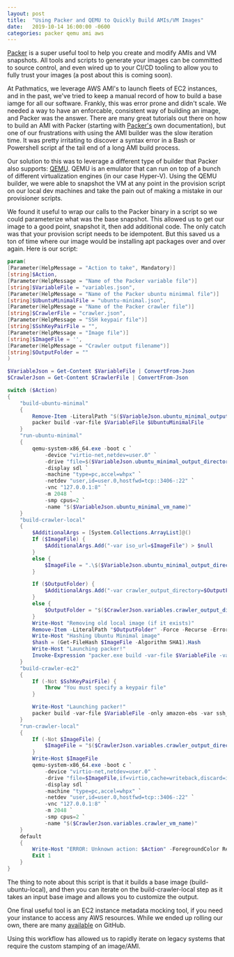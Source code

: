 ```yaml
---
layout: post
title:  "Using Packer and QEMU to Quickly Build AMIs/VM Images"
date:   2019-10-14 16:00:00 -0600
categories: packer qemu ami aws
---
```


[Packer](https://www.packer.io/) is a super useful tool to help you create and modify AMIs and VM snapshots. All tools and scripts to generate your images can be committed to source control, and even wired up to your CI/CD tooling to allow you to fully trust your images (a post about this is coming soon).

At Pathmatics, we leverage AWS AMI's to launch fleets of EC2 instances, and in the past, we've tried to keep a manual record of how to build a base iamge for all our software. Frankly, this was error prone and didn't scale. We needed a way to have an enforcable, consistent way of building an image, and Packer was the answer. There are many great tutorials out there on how to build an AMI with Packer (starting with [Packer's](https://www.packer.io) own documentation), but one of our frustrations with using the AMI builder was the slow iteration time. It was pretty irritating to discover a syntax error in a Bash or Powershell script af the tail end of a long AMI build process.

Our solution to this was to leverage a different type of builder that Packer also supports: [QEMU](https://www.qemu.org/). QEMU is an emulator that can run on top of a bunch of different virtualization engines (in our case Hyper-V). Using the QEMU builder, we were able to snapshot the VM at any point in the provision script on our local dev machines and take the pain out of making a mistake in our provisioner scripts.

We found it useful to wrap our calls to the Packer binary in a script so we could parameterize what was the base snapshot. This allowed us to get our image to a good point, snapshot it, then add additional code. The only catch was that your provision script needs to be idempotent. But this saved us a ton of time where our image would be installing apt packages over and over again. Here is our script:

```powershell
param(
[Parameter(HelpMessage = "Action to take", Mandatory)]
[string]$Action,
[Parameter(HelpMessage = "Name of the Packer variable file")]
[string]$VariableFile = "variables.json",
[Parameter(HelpMessage = "Name of the Packer ubuntu minimmal file")]
[string]$UbuntuMinimalFile = "ubuntu-minimal.json",
[Parameter(HelpMessage = "Name of the Packer crawler file")]
[string]$CrawlerFile = "crawler.json",
[Parameter(HelpMessage = "SSH keypair file")]
[string]$SshKeyPairFile = "",
[Parameter(HelpMessage = "Image file")]
[string]$ImageFile = '',
[Parameter(HelpMessage = "Crawler output filename")]
[string]$OutputFolder = ""
)

$VariableJson = Get-Content $VariableFile | ConvertFrom-Json
$CrawlerJson = Get-Content $CrawlerFile | ConvertFrom-Json

switch ($Action)
{
    "build-ubuntu-minimal"
    {
        Remove-Item -LiteralPath "$($VariableJson.ubuntu_minimal_output_directory)" -Force -Recurse -ErrorAction Ignore
        packer build -var-file $VariableFile $UbuntuMinimalFile
    }
    "run-ubuntu-minimal"
    {
        qemu-system-x86_64.exe -boot c `
            -device "virtio-net,netdev=user.0" `
            -drive "file=$($VariableJson.ubuntu_minimal_output_directory)\\$($VariableJson.ubuntu_minimal_vm_name),if=virtio,cache=writeback,discard=ignore,format=qcow2" `
            -display sdl `
            -machine "type=pc,accel=whpx" `
            -netdev "user,id=user.0,hostfwd=tcp::3406-:22" `
            -vnc "127.0.0.1:8" `
            -m 2048 `
            -smp cpus=2 `
            -name "$($VariableJson.ubuntu_minimal_vm_name)"
    }
    "build-crawler-local"
    {   
        $AdditionalArgs = [System.Collections.ArrayList]@()
        If ($ImageFile) {
            $AdditionalArgs.Add("-var iso_url=$ImageFile") > $null
        }
        else {
            $ImageFile = ".\$($VariableJson.ubuntu_minimal_output_directory)\$($VariableJson.ubuntu_minimal_vm_name)"
        }

        If ($OutputFolder) {
            $AdditionalArgs.Add("-var crawler_output_directory=$OutputFolder") > $null
        }
        else {
            $OutputFolder = "$($CrawlerJson.variables.crawler_output_directory)"
        }
        Write-Host "Removing old local image (if it exists)"
        Remove-Item -LiteralPath "$OutputFolder" -Force -Recurse -ErrorAction Ignore
        Write-Host "Hashing Ubuntu Minimal image"
        $hash = (Get-FileHash $ImageFile -Algorithm SHA1).Hash
        Write-Host "Launching packer!"
        Invoke-Expression "packer.exe build -var-file $VariableFile -var iso_checksum=$hash $AdditionalArgs -only qemu $CrawlerFile"
    }
    "build-crawler-ec2"
    {        
        If (-Not $SshKeyPairFile) {
            Throw "You must specify a keypair file"
        }

        Write-Host "Launching packer!"
        packer build -var-file $VariableFile -only amazon-ebs -var ssh_private_key_file=$SshKeyPairFile -var ssh_keypair_name="$((Get-Item $SshKeyPairFile).Basename)" $CrawlerFile
    }
    "run-crawler-local"
    {
        If (-Not $ImageFile) {
            $ImageFile = "$($CrawlerJson.variables.crawler_output_directory)\\$($CrawlerJson.variables.crawler_vm_name)"
        }
        Write-Host $ImageFile
        qemu-system-x86_64.exe -boot c `
            -device "virtio-net,netdev=user.0" `
            -drive "file=$ImageFile,if=virtio,cache=writeback,discard=ignore,format=qcow2" `
            -display sdl `
            -machine "type=pc,accel=whpx" `
            -netdev "user,id=user.0,hostfwd=tcp::3406-:22" `
            -vnc "127.0.0.1:8" `
            -m 2048 `
            -smp cpus=2 `
            -name "$($CrawlerJson.variables.crawler_vm_name)"
    }    
    default
    {
        Write-Host "ERROR: Unknown action: $Action" -ForegroundColor Red
        Exit 1
    }
}
```

The thing to note about this script is that it builds a base image (build-ubuntu-local), and then you can iterate on the build-crawler-local step as it takes an input base image and allows you to customize the output.

One final useful tool is an EC2 instance metadata mocking tool, if you need your instance to access any AWS resources. While we ended up rolling our own, there are many [available](https://github.com/nytimes/mock-ec2-metadata) on GitHub.

Using this workflow has allowed us to rapidly iterate on legacy systems that require the custom stamping of an image/AMI.